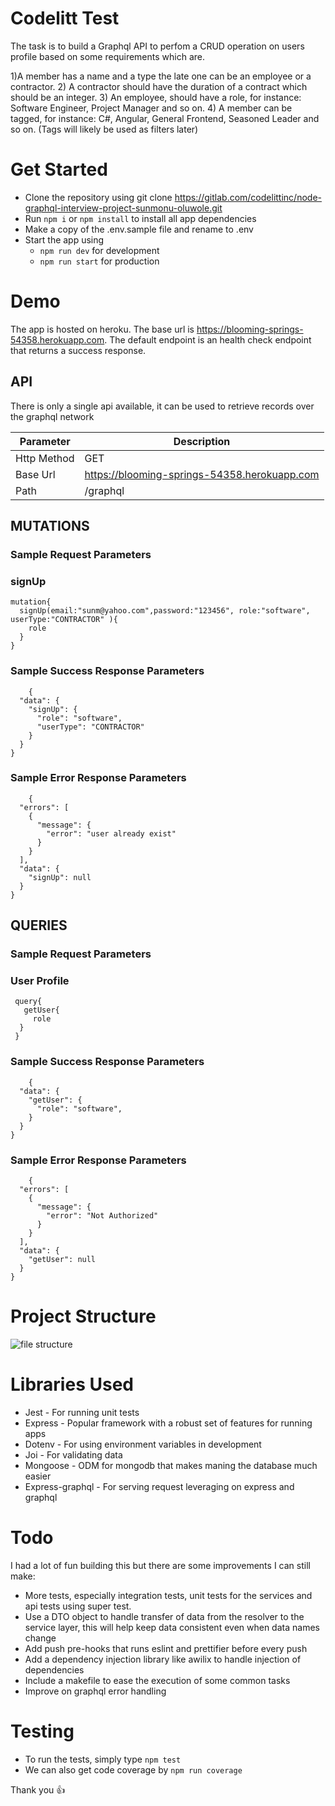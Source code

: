 

# Codelitt Test

The task is to build a Graphql API to perfom a CRUD operation on users profile based on some requirements which are.

1)A member has a name and a type the late one can be an employee or a contractor.
2) A contractor should have the duration of a contract which should be  an integer.
3) An employee, should have a  role, for instance: Software Engineer, Project Manager and so on.
4) A member can be tagged, for instance: C#, Angular, General Frontend, Seasoned Leader and so on. (Tags will likely be used as filters later)

# Get Started

- Clone the repository using git clone https://gitlab.com/codelittinc/node-graphql-interview-project-sunmonu-oluwole.git
- Run `npm i` or `npm install` to install all app dependencies
- Make a copy of the .env.sample file and rename to .env
- Start the app using
  - `npm run dev` for development
  - `npm run start` for production

# Demo

The app is hosted on heroku. The base url is <a href="https://blooming-springs-54358.herokuapp.com">https://blooming-springs-54358.herokuapp.com</a>.
The default endpoint is an health check endpoint that returns a success response.

## API

There is only a single api available, it can be used to retrieve records over the graphql network

| Parameter   | Description                                 |
| ----------- | ------------------------------------------- |
| Http Method | GET                                         |
| Base Url    | https://blooming-springs-54358.herokuapp.com|
| Path        | /graphql                                    |

## MUTATIONS

###  Sample Request Parameters

### signUp 

```
mutation{
  signUp(email:"sunm@yahoo.com",password:"123456", role:"software", userType:"CONTRACTOR" ){
    role
  }
}
```

### Sample Success Response Parameters

```
    {
  "data": {
    "signUp": {
      "role": "software",
      "userType": "CONTRACTOR"
    }
  }
}
```

### Sample Error Response Parameters

```
    {
  "errors": [
    {
      "message": {
        "error": "user already exist"
      }
    }
  ],
  "data": {
    "signUp": null
  }
}
```

## QUERIES

### Sample Request Parameters

### User Profile

```
 query{
   getUser{
     role
  }
 }

```

### Sample Success Response Parameters

```
    {
  "data": {
    "getUser": {
      "role": "software",
    }
  }
}
```

### Sample Error Response Parameters

```
    {
  "errors": [
    {
      "message": {
        "error": "Not Authorized"
      }
    }
  ],
  "data": {
    "getUser": null
  }
}
```

# Project Structure

![file structure]("https://i.ibb.co/4MHsBCk/Screenshot-2021-09-05-at-16-26-58.png")

# Libraries Used

- Jest - For running unit tests
- Express - Popular framework with a robust set of features for running apps
- Dotenv - For using environment variables in development
- Joi - For validating data
- Mongoose - ODM for mongodb that makes maning the database much easier
- Express-graphql - For serving request leveraging on express and graphql

# Todo

I had a lot of fun building this but there are some improvements I can still make:

- More tests, especially integration tests, unit tests for the services and api tests using super test.
- Use a DTO object to handle transfer of data from the resolver to the service layer, this will help keep data consistent even when data names change
- Add push pre-hooks that runs eslint and prettifier before every push
- Add a dependency injection library like awilix to handle injection of dependencies
- Include a makefile to ease the execution of some common tasks
- Improve on graphql error handling

# Testing

- To run the tests, simply type `npm test`
- We can also get code coverage by `npm run coverage`

Thank you 👍
